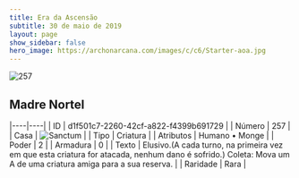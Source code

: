 ```yaml
---
title: Era da Ascensão
subtitle: 30 de maio de 2019
layout: page
show_sidebar: false
hero_image: https://archonarcana.com/images/c/c6/Starter-aoa.jpg
---
```


![257](https://cdn.keyforgegame.com/media/card_front/pt/435_257_79JXH4P55PQ9_pt.png)

## Madre Nortel

|----|----|
| ID | d1f501c7-2260-42cf-a822-f4399b691729 |
| Número | 257 |
| Casa | ![Sanctum](https://archonarcana.com/images/thumb/c/c7/Sanctum.png/22px-Sanctum.png "Santuário") |
| Tipo | Criatura |
| Atributos | Humano • Monge |
| Poder | 2 |
| Armadura | 0 |
| Texto | Elusivo.(A cada turno, na primeira vez em que esta criatura for atacada, nenhum dano é sofrido.) Coleta: Mova um A de uma criatura amiga para a sua reserva. |
| Raridade | Rara |
